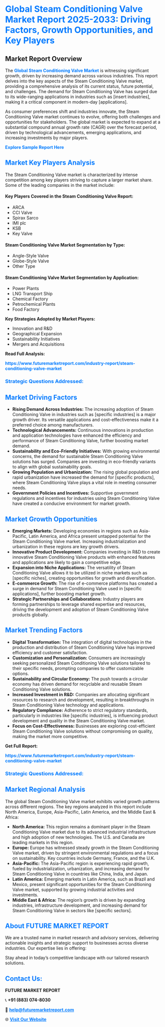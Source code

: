 <h1 style="color: #007BFF;">Global Steam Conditioning Valve Market Report 2025-2033: Driving Factors, Growth Opportunities, and Key Players</h1>

<section id="overview">
<h2>Market Report Overview</h2>
<p>The <a href="https://www.futuremarketreport.com/industry-report/steam-conditioning-valve-market" style="color: #007BFF; text-decoration: none;"><strong>Global Steam Conditioning Valve Market</strong></a> is witnessing significant growth, driven by increasing demand across various industries. This report delves into the key aspects of the Steam Conditioning Valve market, providing a comprehensive analysis of its current status, future potential, and challenges. The demand for Steam Conditioning Valve has surged due to its wide-ranging applications in industries such as [insert industries], making it a critical component in modern-day [applications].</p>
<p>As consumer preferences shift and industries innovate, the Steam Conditioning Valve market continues to evolve, offering both challenges and opportunities for stakeholders. The global market is expected to expand at a substantial compound annual growth rate (CAGR) over the forecast period, driven by technological advancements, emerging applications, and increasing investments by major players.</p>
</section>

<section id="overview">
<p><a href="https://www.futuremarketreport.com/request-sample/reportId=87603" style="color: #007BFF; text-decoration: none;"><strong>Explore Sample Report Here</strong></a></p>
</section>

<section id="key-players">
<h2 style="color: #007BFF;">Market Key Players Analysis</h2>
<p>The Steam Conditioning Valve market is characterized by intense competition among key players striving to capture a larger market share. Some of the leading companies in the market include:</p>
<h4>Key Players Covered in the Steam Conditioning Valve Report:</h4>
<ul><li>ARCA</li><li>CCI Valve</li><li>Spirax Sarco</li><li>IMI plc</li><li>KSB</li><li>Key Valve</li></ul>
<h4>Steam Conditioning Valve Market Segmentation by Type:</h4>
<ul><li>Angle-Style Valve</li><li>Globe-Style Valve</li><li>Other Type</li></ul>

<h4>Steam Conditioning Valve Market Segmentation by Application:</h4>
<ul><li>Power Plants</li><li>LNG Transport Ship</li><li>Chemical Factory</li><li>Petrochemical Plants</li><li>Food Factory</li></ul>
<p><strong>Key Strategies Adopted by Market Players:</strong></p>
<ul>
<li>Innovation and R&D</li>
<li>Geographical Expansion</li>
<li>Sustainability Initiatives</li>
<li>Mergers and Acquisitions</li>
</ul>
</section>

<section>
<p><strong>Read Full Analysis: </strong></p><a href="https://www.futuremarketreport.com/industry-report/steam-conditioning-valve-market" style="color: #007BFF; text-decoration: none;"><strong>https://www.futuremarketreport.com/industry-report/steam-conditioning-valve-market</strong></a>
<h3 style="color: #007BFF;">Strategic Questions Addressed:</h3>
</section>

<section id="driving-factors">
<h2 style="color: #007BFF;">Market Driving Factors</h2>
<ul>
<li><strong>Rising Demand Across Industries:</strong> The increasing adoption of Steam Conditioning Valve in industries such as [specific industries] is a major growth driver. Its versatile applications and cost-effectiveness make it a preferred choice among manufacturers.</li>
<li><strong>Technological Advancements:</strong> Continuous innovations in production and application technologies have enhanced the efficiency and performance of Steam Conditioning Valve, further boosting market demand.</li>
<li><strong>Sustainability and Eco-Friendly Initiatives:</strong> With growing environmental concerns, the demand for sustainable Steam Conditioning Valve solutions has surged. Companies are investing in eco-friendly variants to align with global sustainability goals.</li>
<li><strong>Growing Population and Urbanization:</strong> The rising global population and rapid urbanization have increased the demand for [specific products], where Steam Conditioning Valve plays a vital role in meeting consumer needs.</li>
<li><strong>Government Policies and Incentives:</strong> Supportive government regulations and incentives for industries using Steam Conditioning Valve have created a conducive environment for market growth.</li>
</ul>
</section>

<section id="growth-opportunities">
<h2 style="color: #007BFF;">Market Growth Opportunities</h2>
<ul>
<li><strong>Emerging Markets:</strong> Developing economies in regions such as Asia-Pacific, Latin America, and Africa present untapped potential for the Steam Conditioning Valve market. Increasing industrialization and urbanization in these regions are key growth drivers.</li>
<li><strong>Innovative Product Development:</strong> Companies investing in R&D to create innovative Steam Conditioning Valve products with enhanced features and applications are likely to gain a competitive edge.</li>
<li><strong>Expansion into Niche Applications:</strong> The versatility of Steam Conditioning Valve allows it to be utilized in niche markets such as [specific niches], creating opportunities for growth and diversification.</li>
<li><strong>E-commerce Growth:</strong> The rise of e-commerce platforms has created a surge in demand for Steam Conditioning Valve used in [specific applications], further boosting market growth.</li>
<li><strong>Strategic Partnerships and Collaborations:</strong> Industry players are forming partnerships to leverage shared expertise and resources, driving the development and adoption of Steam Conditioning Valve products globally.</li>
</ul>
</section>

<section id="trending-factors">
<h2 style="color: #007BFF;">Market Trending Factors</h2>
<ul>
<li><strong>Digital Transformation:</strong> The integration of digital technologies in the production and distribution of Steam Conditioning Valve has improved efficiency and customer satisfaction.</li>
<li><strong>Customization and Personalization:</strong> Consumers are increasingly seeking personalized Steam Conditioning Valve solutions tailored to their specific needs, prompting companies to offer customizable options.</li>
<li><strong>Sustainability and Circular Economy:</strong> The push towards a circular economy has driven demand for recyclable and reusable Steam Conditioning Valve solutions.</li>
<li><strong>Increased Investment in R&D:</strong> Companies are allocating significant resources to research and development, resulting in breakthroughs in Steam Conditioning Valve technology and applications.</li>
<li><strong>Regulatory Compliance:</strong> Adherence to strict regulatory standards, particularly in industries like [specific industries], is influencing product development and quality in the Steam Conditioning Valve market.</li>
<li><strong>Focus on Cost-Effectiveness:</strong> Businesses are exploring cost-efficient Steam Conditioning Valve solutions without compromising on quality, making the market more competitive.</li>
</ul>
</section>

<section>
<p><strong>Get Full Report: </strong></p><a href="https://www.futuremarketreport.com/industry-report/steam-conditioning-valve-market" style="color: #007BFF; text-decoration: none;"><strong>https://www.futuremarketreport.com/industry-report/steam-conditioning-valve-market</strong></a>
<h3 style="color: #007BFF;">Strategic Questions Addressed:</h3>
</section>


<section id="regional-analysis">
<h2 style="color: #007BFF;">Market Regional Analysis</h2>
<p>The global Steam Conditioning Valve market exhibits varied growth patterns across different regions. The key regions analyzed in this report include North America, Europe, Asia-Pacific, Latin America, and the Middle East & Africa:</p>
<ul>
<li><strong>North America:</strong> This region remains a dominant player in the Steam Conditioning Valve market due to its advanced industrial infrastructure and high adoption of new technologies. The U.S. and Canada are leading markets in this region.</li>
<li><strong>Europe:</strong> Europe has witnessed steady growth in the Steam Conditioning Valve market, driven by stringent environmental regulations and a focus on sustainability. Key countries include Germany, France, and the U.K.</li>
<li><strong>Asia-Pacific:</strong> The Asia-Pacific region is experiencing rapid growth, fueled by industrialization, urbanization, and increasing demand for Steam Conditioning Valve in countries like China, India, and Japan.</li>
<li><strong>Latin America:</strong> Emerging markets in Latin America, such as Brazil and Mexico, present significant opportunities for the Steam Conditioning Valve market, supported by growing industrial activities and investments.</li>
<li><strong>Middle East & Africa:</strong> The region’s growth is driven by expanding industries, infrastructure development, and increasing demand for Steam Conditioning Valve in sectors like [specific sectors].</li>
</ul>
</section>

<footer>
<h2 style="color: #007BFF;">About FUTURE MARKET REPORT</h2>
<p>We are a trusted name in market research and advisory services, delivering actionable insights and strategic support to businesses across diverse industries. Our expertise lies in offering:</p>

<p>Stay ahead in today’s competitive landscape with our tailored research solutions.</p>

<h2 style="color: #007BFF;">Contact Us:</h2>
<p><strong>FUTURE MARKET REPORT</strong></p>
<p>📞 <strong>+91 (883) 074-8030</strong></p>
<p>📧 <strong><a href="mailto:help@futuremarketreport.com" style="color: #007BFF;">help@futuremarketreport.com</a></strong></p>
<p>🌐 <strong><a href="https://www.futuremarketreport.com/" style="color: #007BFF;">Visit Our Website</a></strong></p>
</footer>
